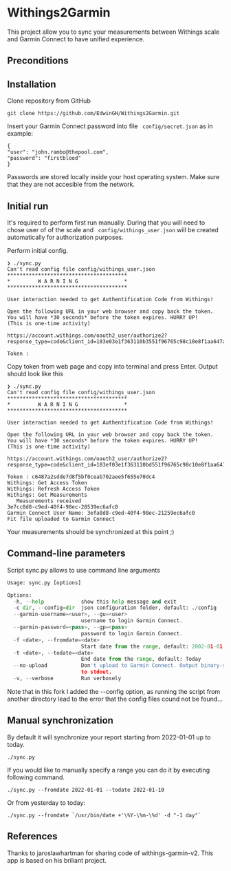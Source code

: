 # Withings2Garmin

This project allow you to sync your measurements between Withings scale and Garmin Connect to have unified experience.

## Preconditions

## Installation

Clone repository from GitHub

```
git clone https://github.com/EdwinGH/Withings2Garmin.git
```
Insert your Garmin Connect password into file ``` config/secret.json``` as in example:

``` 
{
"user": "john.rambo@thepool.com",
"password": "firstblood"
}
``` 

Passwords are stored locally inside your host operating system. Make sure that they are not accesible from the network. 

## Initial run



It's required to perform first run manually. During that you will need to chose user of of the scale and ``` config/withings_user.json``` will be created automatically for authorization purposes.

Perform initial config.

```
❯ ./sync.py
Can't read config file config/withings_user.json
***************************************
*         W A R N I N G               *
***************************************

User interaction needed to get Authentification Code from Withings!

Open the following URL in your web browser and copy back the token. You will have *30 seconds* before the token expires. HURRY UP!
(This is one-time activity)

https://account.withings.com/oauth2_user/authorize2?response_type=code&client_id=183e03e1f363110b3551f96765c98c10e8f1aa647a37067a1cb64bbbaf491626&state=OK&scope=user.metrics&redirect_uri=https://wieloryb.uk.to/withings/withings.html&

Token :  
```

Copy token from web page and copy into terminal and press Enter. Output should look like this 
```
❯ ./sync.py
Can't read config file config/withings_user.json
***************************************
*         W A R N I N G               *
***************************************

User interaction needed to get Authentification Code from Withings!

Open the following URL in your web browser and copy back the token. You will have *30 seconds* before the token expires. HURRY UP!
(This is one-time activity)

https://account.withings.com/oauth2_user/authorize2?response_type=code&client_id=183ef03e1f363110bd551f96765c98c10e8f1aa647a37067a1cb64bbbaf491626&state=OK&scope=user.metrics&redirect_uri=https://wieloryb.uk.to/withings/withings.html&

Token : c6487a2sdde7d8f5bf0ceab702aee5f655e70dc4
Withings: Get Access Token
Withings: Refresh Access Token
Withings: Get Measurements
   Measurements received
3e7cc8d8-c9ed-40f4-98ec-28539ec6afc0
Garmin Connect User Name: 3efa8d8-c9ed-40f4-98ec-21259ec6afc0
Fit file uploaded to Garmin Connect
```

Your measurements should be synchronized at this point ;) 

## Command-line parameters

Script sync.py allows to use command line arguments 

```./sync.py --help
Usage: sync.py [options]

Options:
  -h, --help            show this help message and exit
  -c dir, --config=dir  json configuration folder, default: ./config
  --garmin-username=<user>, --gu=<user>
                        username to login Garmin Connect.
  --garmin-password=<pass>, --gp=<pass>
                        password to login Garmin Connect.
  -f <date>, --fromdate=<date>
                        Start date from the range, default: 2002-01-01
  -t <date>, --todate=<date>
                        End date from the range, default: Today
  --no-upload           Don't upload to Garmin Connect. Output binary-strings
                        to stdout.
  -v, --verbose         Run verbosely
```

Note that in this fork I added the --config option, as running the script from another directory lead to the error that the config files cound not be found...

## Manual synchronization

By default it will synchronize your report starting from 2022-01-01 up to today. 

```./sync.py```

If you would like to manually specify a range you can do it by executing following command.

```./sync.py --fromdate 2022-01-01 --todate 2022-01-10```

Or from yesterday to today:

```./sync.py --fromdate `/usr/bin/date +'\%Y-\%m-\%d' -d "-1 day"` ```


## References

Thanks to jaroslawhartman for sharing code of withings-garmin-v2. This app is based on his briliant project.
